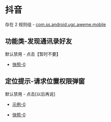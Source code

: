 # 抖音

存在 2 规则组 - [com.ss.android.ugc.aweme.mobile](/src/apps/com.ss.android.ugc.aweme.mobile.ts)

## 功能类-发现通讯录好友

默认禁用 - 点击【暂时不要】

- [快照-0](https://i.gkd.li/i/14467866)

## 定位提示-请求位置权限弹窗

默认禁用 - 点击[以后再说]

- [示例-0](https://m.gkd.li/57941037/546e45cf-d151-47f4-830e-0f1b7ac21794)

- [快照-0](https://i.gkd.li/i/14614184)
